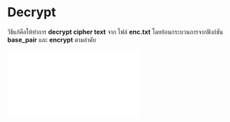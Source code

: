 # Decrypt

วิธีแก้คือให้ทำการ **decrypt cipher text** จาก ไฟล์ **enc.txt** โดยย้อนกระบวนการจากฟังก์ชัน **base_pair** และ **encrypt** ตามลำดับ

![decrypt.py](decrypt.py)
